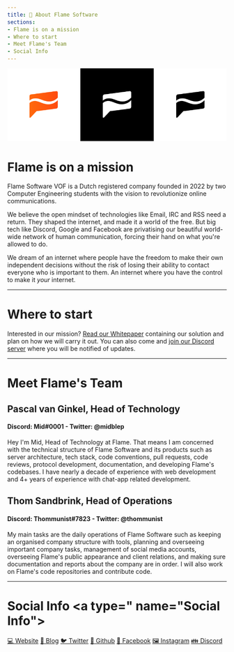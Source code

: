 ```yaml
---
title: 📕 About Flame Software
sections:
- Flame is on a mission
- Where to start
- Meet Flame's Team
- Social Info
---
```


<img src="./assets/logos.png" />

# Flame is on a mission <a name="{sections[0]}"></a>

Flame Software VOF is a Dutch registered company founded in 2022 by two Computer Engineering students with the vision to revolutionize online communications.

We believe the open mindset of technologies like Email, IRC and RSS need a return. They shaped the internet, and made it a world of the free. But big tech like Discord, Google and Facebook are privatising our beautiful world-wide network of human communication, forcing their hand on what you're allowed to do.

We dream of an internet where people have the freedom to make their own independent decisions without the risk of losing their ability to contact everyone who is important to them. An internet where you have the control to make it *your* internet.

---

# Where to start <a name="Where to start"></a>

Interested in our mission? <a href="/v0.1/company/whitepaper">Read our Whitepaper</a> containing our solution and plan on how we will carry it out. You can also come and <a href="https://discord.gg/Z6qcNckczz">join our Discord server</a> where you will be notified of updates.

---

# **Meet Flame's Team** <a name="Meet Flame's Team"></a>

## Pascal van Ginkel, Head of Technology
#### Discord: Mid#0001 - Twitter: @midblep

Hey I'm Mid, Head of Technology at Flame. That means I am concerned with the technical structure of Flame Software and its products such as server architecture, tech stack, code conventions, pull requests, code reviews, protocol development, documentation, and developing Flame's codebases. I have nearly a decade of experience with web development and 4+ years of experience with chat-app related development.

## Thom Sandbrink, Head of Operations
#### Discord: Thommunist#7823 - Twitter: @thommunist

My main tasks are the daily operations of Flame Software such as keeping an organised company structure with tools, planning and overseeing important company tasks, management of social media accounts, overseeing Flame's public appearance and client relations, and making sure documentation and reports about the company are in order. I will also work on Flame's code repositories and contribute code.

---

# **Social Info** <a type=" name="Social Info"></a>

<span class="links">

[💻 Website](https://flamesoftware.net/)
[📄 Blog](https://flamesoftware.net/blog)
[🐦 Twitter](https://twitter.com/FlameCommsApp)
[🐙 Github](https://github.com/flame-software)
[📖 Facebook](https://facebook.com/profile.php?id=100086464458848)
[🖼️ Instagram](https://instagram.com/flamesoftware)
[👪 Discord](https://discord.gg/Z6qcNckczz)

</span>